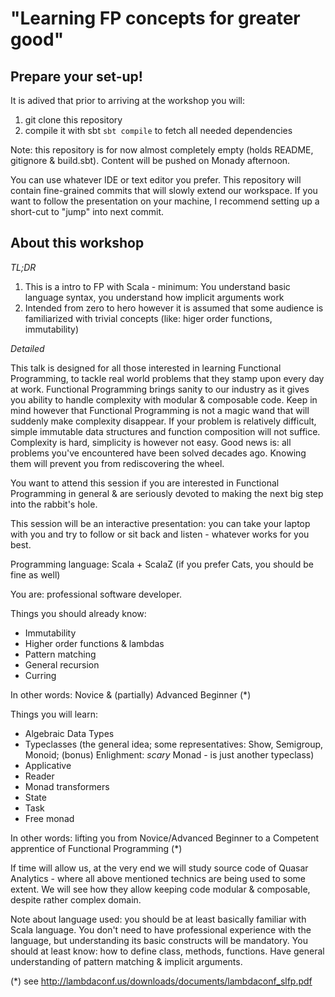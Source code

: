 # "Learning FP concepts for greater good"

## Prepare your set-up!

It is adived that prior to arriving at the workshop you will:

1. git clone this repository
2. compile it with sbt `sbt compile` to fetch all needed dependencies

Note: this repository is  for now almost completely empty (holds README, gitignore & build.sbt). Content will be pushed on Monady afternoon.

You can use whatever IDE or text editor you prefer. 
This repository will contain fine-grained commits that will slowly extend our workspace. If you want to follow the presentation on your machine, I recommend setting up a short-cut to "jump" into next commit.

## About this workshop

*TL;DR*
1. This is a intro to FP with Scala - minimum: You understand basic language syntax, you understand how implicit arguments work
2. Intended from zero to hero however it is assumed that some audience is familiarized with trivial concepts
(like: higer order functions, immutability)

*Detailed*

This talk is designed for all those interested in learning Functional Programming, to tackle real world problems that they stamp upon every day at work. Functional Programming brings sanity to our industry as it gives you ability to handle complexity with modular & composable code.
Keep in mind however that Functional Programming is not a magic wand that will suddenly make complexity disappear. If your problem is relatively difficult, simple immutable data structures and function composition will not suffice. Complexity is hard, simplicity is however not easy. Good news is: all problems you've encountered have been solved decades ago. Knowing them will prevent you from rediscovering the wheel.

You want to attend this session if you are interested in Functional Programming in general & are seriously devoted to making the next big step into the rabbit's hole.

This session will be an interactive presentation: you can take your laptop with you and try to follow or sit back and listen - whatever works for you best.

Programming language: Scala + ScalaZ (if you prefer Cats, you should be fine as well)

You are: professional software developer.

Things you should already know:

- Immutability
- Higher order functions & lambdas
- Pattern matching
- General recursion
- Curring

In other words: Novice & (partially) Advanced Beginner (*)

Things you will learn:
- Algebraic Data Types
-  Typeclasses (the general idea; some representatives: Show, Semigroup, Monoid; (bonus) Enlighment: *scary* Monad - is just another typeclass)
- Applicative 
- Reader
- Monad transformers
- State
- Task
- Free monad

In other words: lifting you from Novice/Advanced Beginner to a Competent apprentice of Functional Programming (*)

If time will allow us, at the very end we will study source code of Quasar Analytics - where all above mentioned technics are being used to some extent. We will see how they allow keeping code modular & composable, despite rather complex domain.

Note about language used: you should be at least basically familiar with Scala language. You don't need to have professional experience with the language, but understanding its basic constructs will be mandatory. You should at least know: how to define class, methods, functions. Have general understanding of pattern matching & implicit arguments.

(*) see http://lambdaconf.us/downloads/documents/lambdaconf_slfp.pdf
